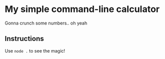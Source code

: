 # My simple command-line calculator
Gonna crunch some numbers.. oh yeah

## Instructions

Use `node .` to see the magic!